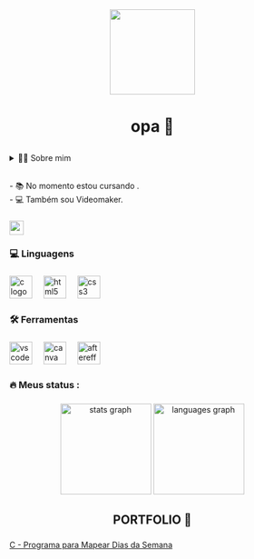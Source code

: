 <div align="center">
  <img height="150" src="https://i.pinimg.com/originals/bf/85/09/bf85092791b558c1ba5c62ce296de849.jpg"  />
</div>

###

<h1 align="center">opa 👋</h1>

##

###

<details>
  <summary>👨‍💻 Sobre mim</summary>

  - 💬 Tenho 17 anos, atualmente moro no interior de São Paulo - Brasil, Tenho experiência com Análise de Dados e Visualização de Dados, sou novo na área mas estou cada dia mais ganhando conhecimento e evoluindo.
  
  - ⚡ Eu gosto de assistir filmes/séries, jogar jogos e editar vídeos no After Effects.
</details>

<p align="left"><br>- 📚 No momento estou cursando .<br>- 💻 Também sou Videomaker.</p>

###

<div align="left">
  <a href="mailto:eliezerzx01@gmail.com"" target="_blank">
    <img src="https://img.shields.io/static/v1?message=Gmail&logo=gmail&label=&color=D14836&logoColor=white&labelColor=&style=for-the-badge" height="25" alt="gmail logo"  />
  </a>
</div>

###

<h3 align="left">💻 Linguagens</h3>

###


<div align="left">
  <img src="https://cdn.jsdelivr.net/gh/devicons/devicon/icons/c/c-original.svg" height="40" alt="c logo"  />
  <img width="12" />
  <img src="https://cdn.jsdelivr.net/gh/devicons/devicon/icons/html5/html5-original.svg" height="40" alt="html5 logo"  />
  <img width="12" />
  <img src="https://cdn.jsdelivr.net/gh/devicons/devicon/icons/css3/css3-original.svg" height="40" alt="css3 logo"  />
</div>

###


<h3 align="left">🛠 Ferramentas</h3>

###

<div align="left">
  <img src="https://cdn.jsdelivr.net/gh/devicons/devicon/icons/vscode/vscode-original.svg" height="40" alt="vscode logo"  />
  <img width="12" />
  <img src="https://cdn.jsdelivr.net/gh/devicons/devicon/icons/canva/canva-original.svg" height="40" alt="canva logo"  />
  <img width="12" />
  <img src="https://cdn.jsdelivr.net/gh/devicons/devicon/icons/aftereffects/aftereffects-original.svg" height="40" alt="aftereffects logo"  />
</div>

###


<h3 align="left">🔥   Meus status :</h3>


###

<div align="center">
  <img src="https://github-readme-stats.vercel.app/api?username=eliezerzx&hide_title=false&hide_rank=false&show_icons=true&include_all_commits=true&count_private=true&disable_animations=false&theme=midnight-purple&locale=en&hide_border=false&order=1&custom_title=Eliezer%20GitHub%20Stats%20:" height="160" alt="stats graph"  />
  <img src="https://github-readme-stats.vercel.app/api/top-langs?username=eliezerzx&locale=en&hide_title=false&layout=compact&card_width=320&langs_count=5&theme=midnight-purple&hide_border=false&order=2&custom_title=Most%20Used%20Languages%20:" height="160" alt="languages graph"  />
</div>

###


###

<h2 align="center">PORTFOLIO 📝</h2>

###

[C - Programa para Mapear Dias da Semana](https://github.com/eliezerzx/Programa-em-C-para-Mapear-Dias-da-Semana)</p>

###

